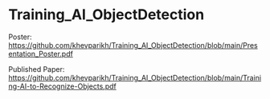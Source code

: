 # Training_AI_ObjectDetection

Poster: https://github.com/khevparikh/Training_AI_ObjectDetection/blob/main/Presentation_Poster.pdf

Published Paper: https://github.com/khevparikh/Training_AI_ObjectDetection/blob/main/Training-AI-to-Recognize-Objects.pdf
